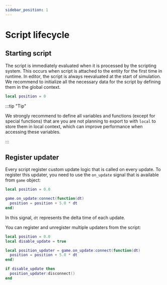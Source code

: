 ```yaml
---
sidebar_position: 1
---
```


# Script lifecycle

## Starting script

The script is immediately evaluated when it is processed by the scripting system. This occurs when script is attached to the entity for the first time in runtime. In editor, the script is always reevaluated at the start of simulation. We recommend to initialize all the necessary data for the script by defining them in the global context.

```lua
local position = 0
```

:::tip "Tip"

We strongly recommend to define all variables and functions (except for special functions) that are you are not planning to export to with `local` to store them in local context, which can improve performance when accessing these variables.

:::

## Register updater

Every script register custom update logic that is called on every update. To register this updater, you need to use the `on_update` signal that is available from `game` object:

```lua
local position = 0.0

game.on_update:connect(function(dt)
  position = position + 5.0 * dt
end)
```

In this signal, `dt` represents the delta time of each update.

You can register and unregister multiple updaters from the script:

```lua
local position = 0.0
local disable_update = true

local position_updater = game.on_update:connect(function(dt)
  position = position + 5.0 * dt
end)

if disable_update then
  position_updater:disconnect()
end
```
